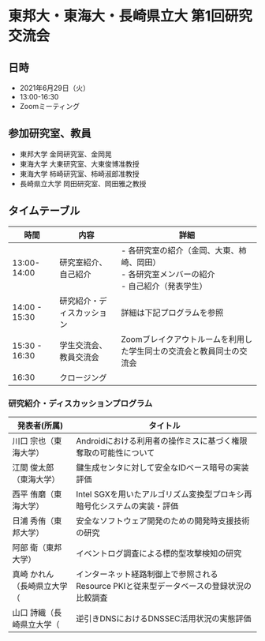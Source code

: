 # 東邦大・東海大・長崎県立大 第1回研究交流会

## 日時
- 2021年6月29日（火）
- 13:00-16:30
- Zoomミーティング

## 参加研究室、教員
- 東邦大学 金岡研究室、金岡晃
- 東海大学 大東研究室、大東俊博准教授
- 東海大学 柿崎研究室、柿崎淑郎准教授
- 長崎県立大学 岡田研究室、岡田雅之教授

## タイムテーブル

| 時間 | 内容 | 詳細 |
----|----|----
| 13:00-14:00 | 研究室紹介、自己紹介 | - 各研究室の紹介（金岡、大東、柿崎、岡田）<br/>- 各研究室メンバーの紹介<br>- 自己紹介（発表学生）|
| 14:00 - 15:30 | 研究紹介・ディスカッション | 詳細は下記プログラムを参照|
| 15:30 - 16:30 | 学生交流会、教員交流会 | Zoomブレイクアウトルームを利用した学生同士の交流会と教員同士の交流会 |
| 16:30 | クロージング　| |

### 研究紹介・ディスカッションプログラム

| 発表者(所属) | タイトル |
---- | ----
| 川口 宗也（東海大学）| Androidにおける利用者の操作ミスに基づく権限奪取の可能性について |
| 江間 俊太郎（東海大学）| 鍵生成センタに対して安全なIDベース暗号の実装評価 |
| 西平 侑磨（東海大学）| Intel SGXを用いたアルゴリズム変換型プロキシ再暗号化システムの実装・評価 |
| 日浦 秀侑（東邦大学） | 安全なソフトウェア開発のための開発時支援技術の研究 |
| 阿部 衛（東邦大学） | イベントログ調査による標的型攻撃検知の研究 |
| 真崎 かれん（長崎県立大学（ | インターネット経路制御上で参照されるResource PKIと従来型データベースの登録状況の比較調査 |
| 山口 詩織（長崎県立大学（ | 逆引きDNSにおけるDNSSEC活用状況の実態評価 |